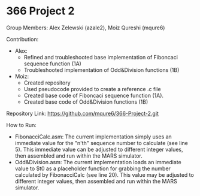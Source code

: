 # 366 Project 2
 
Group Members: Alex Zelewski (azale2), Moiz Qureshi (mqure6)

Contribution: 
- Alex:
   - Refined and troubleshooted base implementation of Fiboncaci sequence function (1A)
   - Troubleshooted implementation of Odd&Division functions (1B)
- Moiz:
   - Created repository
   - Used pseudocode provided to create a reference .c file
   - Created base code of Fiboncaci sequence function (1A).
   - Created base code of Odd&Division functions (1B)
  
Repository Link: https://github.com/mqure6/366-Project-2.git

How to Run:
- FibonacciCalc.asm: The current implementation simply uses an immediate value for the "n'th" sequence number to calculate (see line 5). This immediate value can be adjusted to different integer values, then assembled and run within the MARS simulator.
- Odd&Division.asm: The current implementation loads an immediate value to $t0 as a placeholder function for grabbing the number calculated by FibonacciCalc (see line 20). This value may be adjusted to different integer values, then assembled and run within the MARS simulator.
